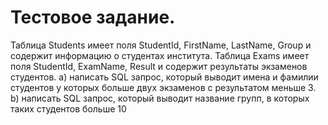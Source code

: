 # Тестовое задание.

Таблица Students имеет поля StudentId, FirstName, LastName, Group и содержит информацию о студентах института. Таблица Exams имеет поля StudentId, ExamName, Result и содержит результаты экзаменов студентов.
a) написать SQL запрос, который выводит имена и фамилии студентов у которых больше двух экзаменов с результатом меньше 3.
b) написать SQL запрос, который выводит название групп, в которых таких студентов больше 10
